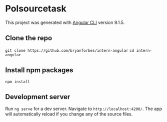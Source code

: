 # Polsourcetask

This project was generated with [Angular CLI](https://github.com/angular/angular-cli) version 9.1.5.

## Clone the repo 
`git clone https://github.com/bryanforbes/intern-angular`
`cd intern-angular`

## Install npm packages
`npm install`

## Development server

Run `ng serve` for a dev server. Navigate to `http://localhost:4200/`. The app will automatically reload if you change any of the source files.


